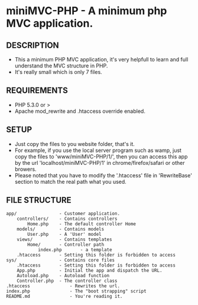 miniMVC-PHP - A minimum php MVC application.
===============================================

DESCRIPTION
---------------
* This a minimum PHP MVC application, it's very helpfull to learn and full understand the MVC structure in PHP.
* It's really small which is only 7 files.

REQUIREMENTS
---------------
* PHP 5.3.0 or >
* Apache mod_rewrite and .htaccess override enabled.

SETUP
---------------
* Just copy the files to you website folder, that's it.
* For example, if you use the local server program such as wamp, just copy the files to 'www/miniMVC-PHP/1/', then you can access this app by the url 'localhost/miniMVC-PHP/1' in chrome/firefox/safari or other browers.
* Please noted that you have to modify the '.htaccess' file in 'RewriteBase' section to match the real path what you used.


FILE STRUCTURE
---------------

	app/ 				- Customer application. 
		controllers/	- Contains controllers
			Home.php 	- The default controller Home
		models/ 		- Contains models
			User.php 	- A 'User' model
		views/ 			- Contains templates
			Home/		- Controller path
				index.php 		- a template
		.htaccess 		- Setting this folder is forbidden to access
	sys/ 				- Contains core files
		.htaccess 		- Setting this folder is forbidden to access
		App.php 		- Initial the app and dispatch the URL.
		Autoload.php  	- Autoload function
		Controller.php 	- The controller class
	.htaccess 				- Rewrites the url.
	index.php 				- The "boot strapping" script
	README.md 				- You're reading it.
